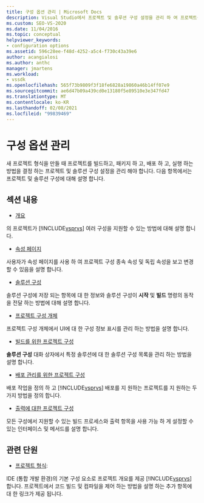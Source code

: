 ```yaml
---
title: 구성 옵션 관리 | Microsoft Docs
description: Visual Studio에서 프로젝트 및 솔루션 구성 설정을 관리 하 여 프로젝트를 빌드하고 패키지 하 고 배포 하 고 실행 하는 방법을 제어 하는 방법을 알아봅니다.
ms.custom: SEO-VS-2020
ms.date: 11/04/2016
ms.topic: conceptual
helpviewer_keywords:
- configuration options
ms.assetid: 596c28ee-f48d-4252-a5c4-f730c43a39e6
author: acangialosi
ms.author: anthc
manager: jmartens
ms.workload:
- vssdk
ms.openlocfilehash: 565f73b9809f3f18fe6828a19860a46b14ff07e9
ms.sourcegitcommit: ae6d47b09a439cd0e13180f5e89510e3e347fd47
ms.translationtype: MT
ms.contentlocale: ko-KR
ms.lasthandoff: 02/08/2021
ms.locfileid: "99839469"
---
```

# <a name="managing-configuration-options"></a>구성 옵션 관리
새 프로젝트 형식을 만들 때 프로젝트를 빌드하고, 패키지 하 고, 배포 하 고, 실행 하는 방법을 결정 하는 프로젝트 및 솔루션 구성 설정을 관리 해야 합니다. 다음 항목에서는 프로젝트 및 솔루션 구성에 대해 설명 합니다.

## <a name="in-this-section"></a>섹션 내용
- [개요](../../extensibility/internals/configuration-options-overview.md)

 의 프로젝트가 [!INCLUDE[vsprvs](../../code-quality/includes/vsprvs_md.md)] 여러 구성을 지원할 수 있는 방법에 대해 설명 합니다.

- [속성 페이지](../../extensibility/internals/property-pages.md)

 사용자가 속성 페이지를 사용 하 여 프로젝트 구성 종속 속성 및 독립 속성을 보고 변경할 수 있음을 설명 합니다.

- [솔루션 구성](../../extensibility/internals/solution-configuration.md)

 솔루션 구성에 저장 되는 항목에 대 한 정보와 솔루션 구성이 **시작** 및 **빌드** 명령의 동작을 전달 하는 방법에 대해 설명 합니다.

- [프로젝트 구성 개체](../../extensibility/internals/project-configuration-object.md)

 프로젝트 구성 개체에서 UI에 대 한 구성 정보 표시를 관리 하는 방법을 설명 합니다.

- [빌드를 위한 프로젝트 구성](../../extensibility/internals/project-configuration-for-building.md)

 **솔루션 구성** 대화 상자에서 특정 솔루션에 대 한 솔루션 구성 목록을 관리 하는 방법을 설명 합니다.

- [배포 관리를 위한 프로젝트 구성](../../extensibility/internals/project-configuration-for-managing-deployment.md)

 배포 작업을 정의 하 고 [!INCLUDE[vsprvs](../../code-quality/includes/vsprvs_md.md)] 배포를 지 원하는 프로젝트를 지 원하는 두 가지 방법을 정의 합니다.

- [출력에 대한 프로젝트 구성](../../extensibility/internals/project-configuration-for-output.md)

 모든 구성에서 지원할 수 있는 빌드 프로세스와 출력 항목을 사용 가능 하 게 설정할 수 있는 인터페이스 및 메서드를 설명 합니다.

## <a name="related-sections"></a>관련 단원
- [프로젝트 형식](../../extensibility/internals/project-types.md):

 IDE (통합 개발 환경)의 기본 구성 요소로 프로젝트 개요를 제공 [!INCLUDE[vsprvs](../../code-quality/includes/vsprvs_md.md)] 합니다. 프로젝트에서 코드 빌드 및 컴파일을 제어 하는 방법을 설명 하는 추가 항목에 대 한 링크가 제공 됩니다.
